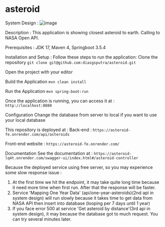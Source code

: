 # asteroid
System Design :
![image](https://github.com/diasgsputra/asteroid/assets/60877754/6010d0de-256d-4841-95e9-e1077c6b8691)


Description :
This application is showing closest asteroid to earth. Calling to NASA Open API.

Prerequisites :
JDK 17,
Maven 4, Springboot 3.5.4

Installation and Setup :
Follow these steps to run the application:
Clone the repository
```git clone git@github.com:diasgsputra/asteroid.git```

Open the project with your editor

Build the Application
```mvn clean install```

Run the Application
```mvn spring-boot:run```

Once the application is running, you can access it at :
```http://localhost:8080```

Configuration
Change the database from server to local if you want to use your local database

This repository is deployed at :
Back-end :
```https://asteroid-fe.onrender.com/api/asteroids```

Front-end website :
```https://asteroid-fe.onrender.com/```

Documentation
See the documentation at :
```https://asteroid-lq4t.onrender.com/swagger-ui/index.html#/asteroid-controller```

Because the deployed service using free server, so you may experience some slow response issue :
1. At the first time we hit the endpoint, it may take quite long time because it need more time when first run. After that the response will be faster.
2. Service 'Mapping One Year Data' (api/one-year-asteroids)(2nd api in system design) will run slowly because it takes time to get data from NASA API then insert into database (looping per 7 days until 1 year)
3. If you face error 500 at service 'Get asteroid by distance'(3rd api in system design), it may because the database got to much request. You can try several minutes later.

